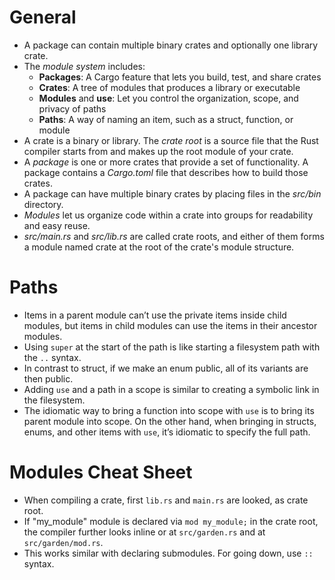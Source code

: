 # General
- A package can contain multiple binary crates and optionally one library crate.
- The *module system* includes:
	- **Packages**: A Cargo feature that lets you build, test, and share crates
	- **Crates**: A tree of modules that produces a library or executable
	- **Modules** and **use**: Let you control the organization, scope, and privacy of paths
	- **Paths**: A way of naming an item, such as a struct, function, or module
- A crate is a binary or library. The *crate root* is a source file that the Rust compiler starts from and makes up the root module of your crate.
- A *package* is one or more crates that provide a set of functionality. A package contains a *Cargo.toml* file that describes how to build those crates.
- A package can have multiple binary crates by placing files in the *src/bin* directory.
- *Modules* let us organize code within a crate into groups for readability and easy reuse.
- *src/main.rs* and *src/lib.rs* are called crate roots, and either of them forms a module named crate at the root of the crate's module structure.

# Paths
- Items in a parent module can’t use the private items inside child modules, but items in child modules can use the items in their ancestor modules.
- Using `super` at the start of the path is like starting a filesystem path with the `..` syntax.
- In contrast to struct, if we make an enum public, all of its variants are then public.
- Adding `use` and a path in a scope is similar to creating a symbolic link in the filesystem.
- The idiomatic way to bring a function into scope with `use` is to bring its parent module into scope. On the other hand, when bringing in structs, enums, and other items with `use`, it’s idiomatic to specify the full path.  

# Modules Cheat Sheet
- When compiling a crate, first `lib.rs` and `main.rs` are looked, as crate root.
- If "my_module" module is declared via `mod my_module;` in the crate root, the compiler further looks inline or at `src/garden.rs` and at `src/garden/mod.rs`.
- This works similar with declaring submodules. For going down, use `::` syntax.